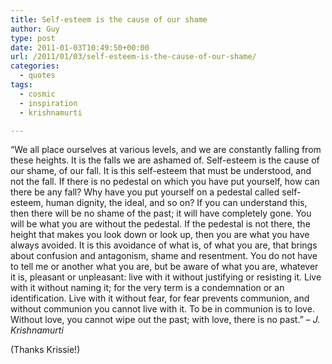 ```yaml
---
title: Self-esteem is the cause of our shame
author: Guy
type: post
date: 2011-01-03T10:49:50+00:00
url: /2011/01/03/self-esteem-is-the-cause-of-our-shame/
categories:
  - quotes
tags:
  - cosmic
  - inspiration
  - krishnamurti

---
```

&#8220;We all place ourselves at various levels, and we are constantly falling from these heights. It is the falls we are ashamed of. Self-esteem is the cause of our shame, of our fall. It is this self-esteem that must be understood, and not the fall. If there is no pedestal on which you have put yourself, how can there be any fall? Why have you put yourself on a pedestal called self-esteem, human dignity, the ideal, and so on? If you can understand this, then there will be no shame of the past; it will have completely gone. You will be what you are without the pedestal. If the pedestal is not there, the height that makes you look down or look up, then you are what you have always avoided. It is this avoidance of what is, of what you are, that brings about confusion and antagonism, shame and resentment. You do not have to tell me or another what you are, but be aware of what you are, whatever it is, pleasant or unpleasant: live with it without justifying or resisting it. Live with it without naming it; for the very term is a condemnation or an identification. Live with it without fear, for fear prevents communion, and without communion you cannot live with it. To be in communion is to love. Without love, you cannot wipe out the past; with love, there is no past.&#8221; &#8211; _J. Krishnamurti_

(Thanks Krissie!)